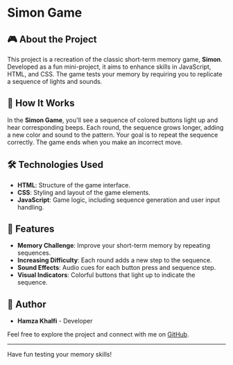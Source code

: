 # Simon Game

## 🎮 About the Project

This project is a recreation of the classic short-term memory game, **Simon**. Developed as a fun mini-project, it aims to enhance skills in JavaScript, HTML, and CSS. The game tests your memory by requiring you to replicate a sequence of lights and sounds.

## 🚀 How It Works

In the **Simon Game**, you'll see a sequence of colored buttons light up and hear corresponding beeps. Each round, the sequence grows longer, adding a new color and sound to the pattern. Your goal is to repeat the sequence correctly. The game ends when you make an incorrect move.

## 🛠️ Technologies Used

- **HTML**: Structure of the game interface.
- **CSS**: Styling and layout of the game elements.
- **JavaScript**: Game logic, including sequence generation and user input handling.

## 🎨 Features

- **Memory Challenge**: Improve your short-term memory by repeating sequences.
- **Increasing Difficulty**: Each round adds a new step to the sequence.
- **Sound Effects**: Audio cues for each button press and sequence step.
- **Visual Indicators**: Colorful buttons that light up to indicate the sequence.

## 👤 Author

- **Hamza Khalfi** - Developer

Feel free to explore the project and connect with me on [GitHub](https://github.com/yourusername).

---

Have fun testing your memory skills!
